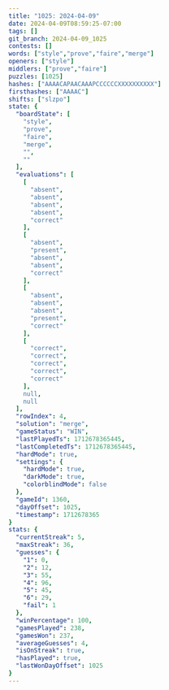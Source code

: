 ```yaml
---
title: "1025: 2024-04-09"
date: 2024-04-09T08:59:25-07:00
tags: []
git_branch: 2024-04-09_1025
contests: []
words: ["style","prove","faire","merge"]
openers: ["style"]
middlers: ["prove","faire"]
puzzles: [1025]
hashes: ["AAAACAPAACAAAPCCCCCCXXXXXXXXXX"]
firsthashes: ["AAAAC"]
shifts: ["slzpo"]
state: {
  "boardState": [
    "style",
    "prove",
    "faire",
    "merge",
    "",
    ""
  ],
  "evaluations": [
    [
      "absent",
      "absent",
      "absent",
      "absent",
      "correct"
    ],
    [
      "absent",
      "present",
      "absent",
      "absent",
      "correct"
    ],
    [
      "absent",
      "absent",
      "absent",
      "present",
      "correct"
    ],
    [
      "correct",
      "correct",
      "correct",
      "correct",
      "correct"
    ],
    null,
    null
  ],
  "rowIndex": 4,
  "solution": "merge",
  "gameStatus": "WIN",
  "lastPlayedTs": 1712678365445,
  "lastCompletedTs": 1712678365445,
  "hardMode": true,
  "settings": {
    "hardMode": true,
    "darkMode": true,
    "colorblindMode": false
  },
  "gameId": 1360,
  "dayOffset": 1025,
  "timestamp": 1712678365
}
stats: {
  "currentStreak": 5,
  "maxStreak": 36,
  "guesses": {
    "1": 0,
    "2": 12,
    "3": 55,
    "4": 96,
    "5": 45,
    "6": 29,
    "fail": 1
  },
  "winPercentage": 100,
  "gamesPlayed": 238,
  "gamesWon": 237,
  "averageGuesses": 4,
  "isOnStreak": true,
  "hasPlayed": true,
  "lastWonDayOffset": 1025
}
---
```

<!-- more -->
